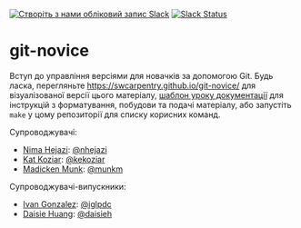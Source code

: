 [![Створіть з нами обліковий запис Slack](https://img.shields.io/badge/Create_Slack_Account-The_Carpentries-071159.svg)](https://swc-slack-invite.herokuapp.com/) 
 [![Slack Status](https://img.shields.io/badge/Slack_Channel-swc--git-E01563.svg)](https://swcarpentry.slack.com/messages/C91JS49HD) 

git-novice
==========

Вступ до управління версіями для новачків за допомогою Git.
Будь ласка, перегляньте <https://swcarpentry.github.io/git-novice/> для візуалізованої версії цього матеріалу,
[шаблон уроку документації][lesson-example]
для інструкцій з форматування, побудови та подачі матеріалу,
або запустіть `make` у цому репозиторії для списку корисних команд.

Супроводжувачі:

* [Nima Hejazi][hejazi_nima]: [@nhejazi](https://github.com/nhejazi)
* [Kat Koziar][koziar_kat]: [@kekoziar](https://github.com/kekoziar)
* [Madicken Munk][munk_madicken]: [@munkm](https://github.com/munkm)

Супроводжувачі-випускники:
* [Ivan Gonzalez][gonzalez_ivan]: [@iglpdc](https://github.com/iglpdc)
* [Daisie Huang][huang_daisie]: [@daisieh](https://github.com/daisieh)

[gonzalez_ivan]: https://carpentries.org/instructors/#iglpdc
[hejazi_nima]: https://carpentries.org/instructors/#nhejazi
[huang_daisie]: https://software-carpentry.org/team/#huang_daisie
[koziar_kat]: https://carpentries.org/instructors/#kekoziar
[munk_madicken]: https://carpentries.org/instructors/#munkm
[lesson-example]: https://swcarpentry.github.io/lesson-example

